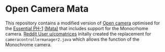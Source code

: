 # Open Camera Mata
This repository contains a modified version of [Open camera](https://opencamera.org.uk/) optimised for the [Essential PH-1](https://en.wikipedia.org/wiki/Essential_Phone) [(Mata)](https://github.com/EssentialOpenSource/device_essential_mata) that includes support for the Monocrhome camera. [Reddit User u/comatrices](https://www.reddit.com/user/comatrices) initally created the replacement for `cameracontrollermanager2.java` which allows the function of the Monochrome camera.
